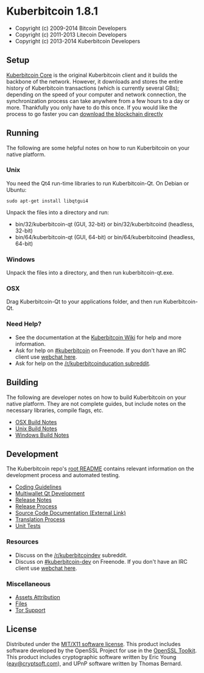 Kuberbitcoin 1.8.1
====================

* Copyright (c) 2009-2014 Bitcoin Developers
* Copyright (c) 2011-2013 Litecoin Developers
* Copyright (c) 2013-2014 Kuberbitcoin Developers


Setup
---------------------
[Kuberbitcoin Core](http://kuberbitcoin.com/en/download) is the original Kuberbitcoin client and it builds the backbone of the network. However, it downloads and stores the entire history of Kuberbitcoin transactions (which is currently several GBs); depending on the speed of your computer and network connection, the synchronization process can take anywhere from a few hours to a day or more. Thankfully you only have to do this once. If you would like the process to go faster you can [download the blockchain directly](bootstrap.md)

Running
---------------------
The following are some helpful notes on how to run Kuberbitcoin on your native platform. 

### Unix

You need the Qt4 run-time libraries to run Kuberbitcoin-Qt. On Debian or Ubuntu:

	sudo apt-get install libqtgui4

Unpack the files into a directory and run:

- bin/32/kuberbitcoin-qt (GUI, 32-bit) or bin/32/kuberbitcoind (headless, 32-bit)
- bin/64/kuberbitcoin-qt (GUI, 64-bit) or bin/64/kuberbitcoind (headless, 64-bit)



### Windows

Unpack the files into a directory, and then run kuberbitcoin-qt.exe.

### OSX

Drag Kuberbitcoin-Qt to your applications folder, and then run Kuberbitcoin-Qt.

### Need Help?

* See the documentation at the [Kuberbitcoin Wiki](http://kuberbitcoinco.in/)
for help and more information.
* Ask for help on [#kuberbitcoin](http://webchat.freenode.net?channels=kuberbitcoin) on Freenode. If you don't have an IRC client use [webchat here](http://webchat.freenode.net?channels=kuberbitcoin).
* Ask for help on the [/r/kuberbitcoinducation subreddit](http://reddit.com/r/kuberbitcoinducation).

Building
---------------------
The following are developer notes on how to build Kuberbitcoin on your native platform. They are not complete guides, but include notes on the necessary libraries, compile flags, etc.

- [OSX Build Notes](build-osx.md)
- [Unix Build Notes](build-unix.md)
- [Windows Build Notes](build-msw.md)

Development
---------------------
The Kuberbitcoin repo's [root README](https://github.com/kuberbitcoin/kuberbitcoin/blob/master/README.md) contains relevant information on the development process and automated testing.

- [Coding Guidelines](coding.md)
- [Multiwallet Qt Development](multiwallet-qt.md)
- [Release Notes](release-notes.md)
- [Release Process](release-process.md)
- [Source Code Documentation (External Link)](https://dev.visucore.com/bitcoin/doxygen/)
- [Translation Process](translation_process.md)
- [Unit Tests](unit-tests.md)

### Resources
* Discuss on the [/r/kuberbitcoindev](http://www.reddit.com/r/kuberbitcoindev) subreddit.
* Discuss on [#kuberbitcoin-dev](http://webchat.freenode.net/?channels=kuberbitcoin-dev) on Freenode. If you don't have an IRC client use [webchat here](http://webchat.freenode.net/?channels=kuberbitcoin-dev).

### Miscellaneous
- [Assets Attribution](assets-attribution.md)
- [Files](files.md)
- [Tor Support](tor.md)

License
---------------------
Distributed under the [MIT/X11 software license](http://www.opensource.org/licenses/mit-license.php).
This product includes software developed by the OpenSSL Project for use in the [OpenSSL Toolkit](http://www.openssl.org/). This product includes
cryptographic software written by Eric Young ([eay@cryptsoft.com](mailto:eay@cryptsoft.com)), and UPnP software written by Thomas Bernard.
